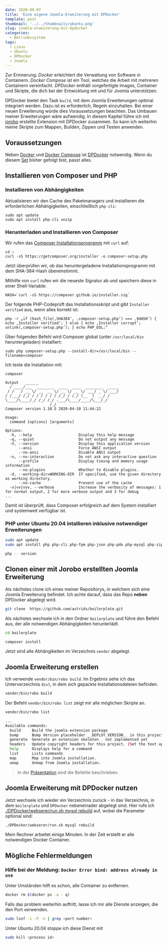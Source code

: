 ```yaml
---
date: 2020-08-07
title: 'Eine eigene Joomla-Erweiterung mit DPDocker'
template: post
thumbnail: '../../thumbnails/ubuntu.png'
slug: joomla-erweiterung-mit-dpdocker
categories:
  - Betriebssystem
tags:
  - Linux
  - Ubuntu
  - DPDocker
  - Joomla
---
```


Zur Erinnerung: _Docker_ erleichtert die Verwaltung von Software in Containern. _Docker Compose_ ist ein Tool, welches die Arbeit mit mehreren Containern vereinfacht. _DPDocker_ enthält vorgefertigte Images, Container und Skripte, die dich bei der Entwicklung mit und für Joomla unterstützen.

DPDocker bietet den Task `build`, mit dem Joomla Erweiterungen optimal integriert werden. Dazu ist es erforderlich, Regeln einzuhalten. Bei einer neuen Erweiterung würde dies Voraussetzungen beachten. Das Umbauen meiner Erweiterungen wäre aufwendig. In diesem Kapitel führe ich mit [jorobo](https://packagist.org/packages/astridx/jorobo) erstellte Extension mit DPDocker zusammen. So kann ich weiterhin meine Skripte zum Mappen, Builden, Zippen und Testen anwenden.

## Voraussetzungen

Neben [Docker](/ubuntu-docker-einrichten) und [Docker Compose](/ubuntu-docker-compose-einrichten) ist [DPDocker](https://github.com/Digital-Peak/DPDocker.git) notwendig. Wenn du diesem [Set](mein-ubuntu-rechner/) bisher gefolgt bist, passt alles.

## Installieren von Composer und PHP

### Installieren von Abhängigkeiten

Aktualisieren wir den Cache des Paketmanagers und installieren die erforderlichen Abhängigkeiten, einschließlich `php-cli`:

```
sudo apt update
sudo apt install php-cli unzip
```

### Herunterladen und Installieren von Composer

Wir rufen das [Composer Installationsprogramm](https://getcomposer.org/installer) mit `curl` auf:

```
cd ~
curl -sS https://getcomposer.org/installer -o composer-setup.php

```

Jetzt überprüfen wir, ob das heruntergeladene Installationsprogramm mit dem SHA-384-Hash übereinstimmt.

Mithilfe von `curl` rufen wir die neueste Signatur ab und speichern diese in einer Shell-Variable:

```
HASH=`curl -sS https://composer.github.io/installer.sig`

```

Der folgende PHP-Codeprüft das Installationsskript und gibt `Installer verified` aus, wenn alles korrekt ist.

```
php -r „if (hash_file(‚SHA384‘, ‚composer-setup.php‘) === ‚$HASH‘) { echo ‚Installer verified‘; } else { echo ‚Installer corrupt‘; unlink(‚composer-setup.php‘); } echo PHP_EOL;“

```

Über folgenden Befehl wird Composer global (unter `/usr/local/bin` heruntergeladen) installiert:

```
sudo php composer-setup.php --install-dir=/usr/local/bin --filename=composer

```

Ich teste die Installation mit:

```
composer

```

```
Output   ______
  / ____/___  ____ ___  ____  ____  ________  _____
 / /   / __ \/ __ `__ \/ __ \/ __ \/ ___/ _ \/ ___/
/ /___/ /_/ / / / / / / /_/ / /_/ (__  )  __/ /
\____/\____/_/ /_/ /_/ .___/\____/____/\___/_/
                    /_/
Composer version 1.10.5 2020-04-10 11:44:22

Usage:
  command [options] [arguments]

Options:
  -h, --help                     Display this help message
  -q, --quiet                    Do not output any message
  -V, --version                  Display this application version
      --ansi                     Force ANSI output
      --no-ansi                  Disable ANSI output
  -n, --no-interaction           Do not ask any interactive question
      --profile                  Display timing and memory usage information
      --no-plugins               Whether to disable plugins.
  -d, --working-dir=WORKING-DIR  If specified, use the given directory as working directory.
      --no-cache                 Prevent use of the cache
  -v|vv|vvv, --verbose           Increase the verbosity of messages: 1 for normal output, 2 for more verbose output and 3 for debug
...

```

Damit ist überprüft, dass Composer erfolgreich auf dem System installiert und systemweit verfügbar ist.

### PHP unter Ubuntu 20.04 intallieren inklusive notwendiger Erweiterungen

```bash
sudo apt update
sudo apt install php php-cli php-fpm php-json php-pdo php-mysql php-zip php-gd  php-mbstring php-curl php-xml php-pear php-bcmath
```

```bash
php -- version
```

## Clonen einer mit Jorobo erstellten Joomla Erweiterung

Als nächstes clone ich eines meiner Repositorys, in welchem sich eine Joomla Erweiterung befindet. Ich achte darauf, dass das Repo **neben** DPDocker abgelegt wird.

```bash
git clone  https://github.com/astridx/boilerplate.git
```

Als nächstes wechsele ich in den Ordner `boilerplate` und führe den Befehl aus, der alle notwendigen Abhängigkeiten herunterlädt.

```bash
cd boilerplate

composer install
```

Jetzt sind alle Abhängikeiten im Verzeichnis `vendor` abgelegt.

## Joomla Erweiterung erstellen

Ich verwende `vendor/bin/robo build`. Im Ergebnis sehe ich das Unterverzeichnis `dist`, in dem sich gepackte Installationsdateien befinden.

```bash
vendor/bin/robo build
```

Der Befehl `vendor/bin/robo list` zeigt mir alle möglichen Skripte an.

```bash
vendor/bin/robo list

...
Available commands:
  build     Build the joomla extension package
  bump      Bump Version placeholder __DEPLOY_VERSION__ in this project. (Set the version up in the jorobo.ini)
  generate  Generate an extension skeleton - not implemented yet
  headers   Update copyright headers for this project. (Set the text up in the jorobo.ini)
  help      Displays help for a command
  list      Lists commands
  map       Map into Joomla installation.
  umap      Unmap from Joomla installation.
```

> In der [Präsentation](https://astridx.github.io/9997_jorobo/presentation/index.html#/) sind die Befehle beschrieben.

## Joomla Erweiterung mit DPDocker nutzen

Jetzt wechsele ich wieder ein Verzeichnis zurück - in das Verzeichnis, in dem `boilerplate` und `DPDocker` nebeneinader abgelegt sind. Hier rufe ich [./DPDocker/webserer/run.sh mysql rebuild](https://github.com/Digital-Peak/DPDocker/tree/master/webserver#execute) auf, wobei die Parameter optional sind:

```bash
./DPDocker/webserer/run.sh mysql rebuild
```

Mein Rechner arbeitet einige Minuten. In der Zeit erstellt er alle notwendigen Docker Container.

## Mögliche Fehlermeldungen

### Hilfe bei der Meldung: `Docker Error bind: address already in use`

Unter Umständen hilft es schon, alle Container zu entfernen.

```bash
docker rm $(docker ps -a - q)
```

Falls das problem weiterhin auftritt, lasse ich mir alle Dienste anzeigen, die den Port verwenden.

```bash
sudo lsof -i -P -n | grep <port number>
```

Unter Ubuntu 20.04 stoppe ich diese Dienst mit

```bash
sudo kill <process id>
```

